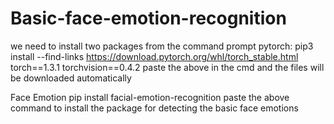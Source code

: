 # Basic-face-emotion-recognition

 we need to install two packages from the command prompt
 pytorch:
 pip3 install --find-links https://download.pytorch.org/whl/torch_stable.html torch==1.3.1 torchvision==0.4.2
 paste the above in the cmd and the files will be downloaded automatically
 
 
 Face Emotion
pip install facial-emotion-recognition
paste the above command to install the package for detecting the basic face emotions
